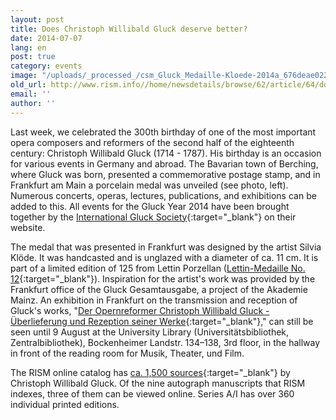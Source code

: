```yaml
---
layout: post
title: Does Christoph Willibald Gluck deserve better?
date: 2014-07-07
lang: en
post: true
category: events
image: "/uploads/_processed_/csm_Gluck_Medaille-Kloede-2014a_676deae022.jpg"
old_url: http://www.rism.info//home/newsdetails/browse/62/article/64/does-christoph-willibald-gluck-deserve-better.html
email: ''
author: ''
---
```



Last week, we celebrated the 300th birthday of one of the most important opera composers and reformers of the second half of the eighteenth century: Christoph Willibald Gluck (1714 - 1787). His birthday is an occasion for various events in Germany and abroad. The Bavarian town of Berching, where Gluck was born, presented a commemorative postage stamp, and in Frankfurt am Main a porcelain medal was unveiled (see photo, left). Numerous concerts, operas, lectures, publications, and exhibitions can be added to this. All events for the Gluck Year 2014 have been brought together by the [International Gluck Society](http://www.gluck-gesellschaft.org/hp96/Gluck-Jahr-2014.htm){:target="_blank"} on their website.

The medal that was presented in Frankfurt was designed by the artist Silvia Klöde. It was handcasted and is unglazed with a diameter of ca. 11 cm. It is part of a limited edition of 125 from Lettin Porzellan ([Lettin-Medaille No. 12](http://www.lettiner-porzellan.de/){:target="_blank"}). Inspiration for the artist's work was provided by the Frankfurt office of the Gluck Gesamtausgabe, a project of the Akademie Mainz. An exhibition in Frankfurt on the transmission and reception of Gluck's works, "[Der Opernreformer Christoph Willibald Gluck - Überlieferung und Rezeption seiner Werke](http://www.uni-frankfurt.de/51081122/Gluck-Ausstellung-2014-Meldung.pdf){:target="_blank"}," can still be seen until 9 August at the University Library (Universitätsbibliothek, Zentralbibliothek), Bockenheimer Landstr. 134–138, 3rd floor, in the hallway in front of the reading room for Musik, Theater, und Film.

The RISM online catalog has [ca. 1,500 sources](https://opac.rism.info/search?View=rism&author=Christoph+Willibald+Gluck){:target="_blank"} by Christoph Willibald Gluck. Of the nine autograph manuscripts that RISM indexes, three of them can be viewed online. Series A/I has over 360 individual printed editions.


